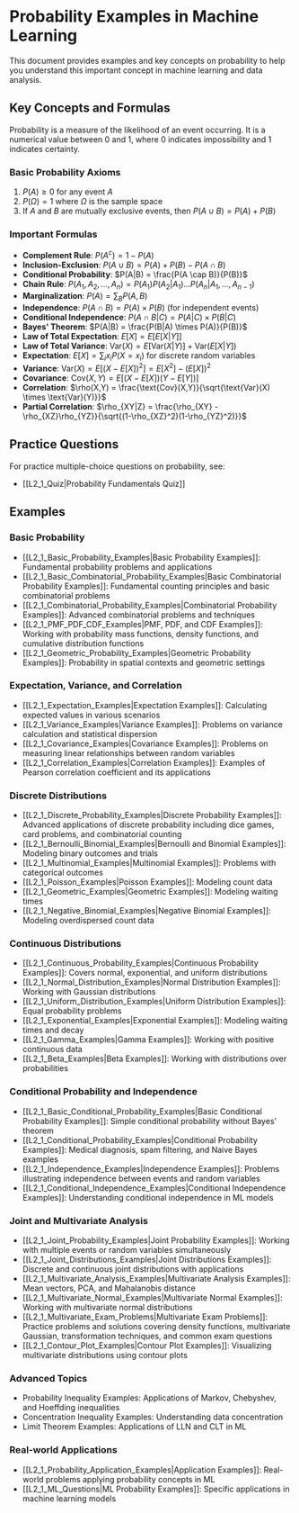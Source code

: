 # Probability Examples in Machine Learning

This document provides examples and key concepts on probability to help you understand this important concept in machine learning and data analysis.

## Key Concepts and Formulas

Probability is a measure of the likelihood of an event occurring. It is a numerical value between 0 and 1, where 0 indicates impossibility and 1 indicates certainty.

### Basic Probability Axioms

1. $P(A) \geq 0$ for any event $A$
2. $P(\Omega) = 1$ where $\Omega$ is the sample space
3. If $A$ and $B$ are mutually exclusive events, then $P(A \cup B) = P(A) + P(B)$

### Important Formulas

- **Complement Rule**: $P(A^c) = 1 - P(A)$
- **Inclusion-Exclusion**: $P(A \cup B) = P(A) + P(B) - P(A \cap B)$
- **Conditional Probability**: $P(A|B) = \frac{P(A \cap B)}{P(B)}$
- **Chain Rule**: $P(A_1, A_2, ..., A_n) = P(A_1)P(A_2|A_1)...P(A_n|A_1,...,A_{n-1})$
- **Marginalization**: $P(A) = \sum_B P(A,B)$
- **Independence**: $P(A \cap B) = P(A) \times P(B)$ (for independent events)
- **Conditional Independence**: $P(A \cap B|C) = P(A|C) \times P(B|C)$
- **Bayes' Theorem**: $P(A|B) = \frac{P(B|A) \times P(A)}{P(B)}$
- **Law of Total Expectation**: $E[X] = E[E[X|Y]]$
- **Law of Total Variance**: $\text{Var}(X) = E[\text{Var}(X|Y)] + \text{Var}(E[X|Y])$
- **Expectation**: $E[X] = \sum_i x_i P(X = x_i)$ for discrete random variables
- **Variance**: $\text{Var}(X) = E[(X - E[X])^2] = E[X^2] - (E[X])^2$
- **Covariance**: $\text{Cov}(X,Y) = E[(X - E[X])(Y - E[Y])]$
- **Correlation**: $\rho(X,Y) = \frac{\text{Cov}(X,Y)}{\sqrt{\text{Var}(X) \times \text{Var}(Y)}}$
- **Partial Correlation**: $\rho_{XY|Z} = \frac{\rho_{XY} - \rho_{XZ}\rho_{YZ}}{\sqrt{(1-\rho_{XZ}^2)(1-\rho_{YZ}^2)}}$

## Practice Questions

For practice multiple-choice questions on probability, see:
- [[L2_1_Quiz|Probability Fundamentals Quiz]]

## Examples

### Basic Probability
- [[L2_1_Basic_Probability_Examples|Basic Probability Examples]]: Fundamental probability problems and applications
- [[L2_1_Basic_Combinatorial_Probability_Examples|Basic Combinatorial Probability Examples]]: Fundamental counting principles and basic combinatorial problems
- [[L2_1_Combinatorial_Probability_Examples|Combinatorial Probability Examples]]: Advanced combinatorial problems and techniques
- [[L2_1_PMF_PDF_CDF_Examples|PMF, PDF, and CDF Examples]]: Working with probability mass functions, density functions, and cumulative distribution functions
- [[L2_1_Geometric_Probability_Examples|Geometric Probability Examples]]: Probability in spatial contexts and geometric settings

### Expectation, Variance, and Correlation
- [[L2_1_Expectation_Examples|Expectation Examples]]: Calculating expected values in various scenarios
- [[L2_1_Variance_Examples|Variance Examples]]: Problems on variance calculation and statistical dispersion
- [[L2_1_Covariance_Examples|Covariance Examples]]: Problems on measuring linear relationships between random variables
- [[L2_1_Correlation_Examples|Correlation Examples]]: Examples of Pearson correlation coefficient and its applications

### Discrete Distributions
- [[L2_1_Discrete_Probability_Examples|Discrete Probability Examples]]: Advanced applications of discrete probability including dice games, card problems, and combinatorial counting
- [[L2_1_Bernoulli_Binomial_Examples|Bernoulli and Binomial Examples]]: Modeling binary outcomes and trials
- [[L2_1_Multinomial_Examples|Multinomial Examples]]: Problems with categorical outcomes
- [[L2_1_Poisson_Examples|Poisson Examples]]: Modeling count data
- [[L2_1_Geometric_Examples|Geometric Examples]]: Modeling waiting times
- [[L2_1_Negative_Binomial_Examples|Negative Binomial Examples]]: Modeling overdispersed count data

### Continuous Distributions
- [[L2_1_Continuous_Probability_Examples|Continuous Probability Examples]]: Covers normal, exponential, and uniform distributions
- [[L2_1_Normal_Distribution_Examples|Normal Distribution Examples]]: Working with Gaussian distributions
- [[L2_1_Uniform_Distribution_Examples|Uniform Distribution Examples]]: Equal probability problems
- [[L2_1_Exponential_Examples|Exponential Examples]]: Modeling waiting times and decay
- [[L2_1_Gamma_Examples|Gamma Examples]]: Working with positive continuous data
- [[L2_1_Beta_Examples|Beta Examples]]: Working with distributions over probabilities

### Conditional Probability and Independence
- [[L2_1_Basic_Conditional_Probability_Examples|Basic Conditional Probability Examples]]: Simple conditional probability without Bayes' theorem
- [[L2_1_Conditional_Probability_Examples|Conditional Probability Examples]]: Medical diagnosis, spam filtering, and Naive Bayes examples
- [[L2_1_Independence_Examples|Independence Examples]]: Problems illustrating independence between events and random variables
- [[L2_1_Conditional_Independence_Examples|Conditional Independence Examples]]: Understanding conditional independence in ML models

### Joint and Multivariate Analysis
- [[L2_1_Joint_Probability_Examples|Joint Probability Examples]]: Working with multiple events or random variables simultaneously
- [[L2_1_Joint_Distributions_Examples|Joint Distributions Examples]]: Discrete and continuous joint distributions with applications
- [[L2_1_Multivariate_Analysis_Examples|Multivariate Analysis Examples]]: Mean vectors, PCA, and Mahalanobis distance
- [[L2_1_Multivariate_Normal_Examples|Multivariate Normal Examples]]: Working with multivariate normal distributions
- [[L2_1_Multivariate_Exam_Problems|Multivariate Exam Problems]]: Practice problems and solutions covering density functions, multivariate Gaussian, transformation techniques, and common exam questions
- [[L2_1_Contour_Plot_Examples|Contour Plot Examples]]: Visualizing multivariate distributions using contour plots

### Advanced Topics
- Probability Inequality Examples: Applications of Markov, Chebyshev, and Hoeffding inequalities
- Concentration Inequality Examples: Understanding data concentration
- Limit Theorem Examples: Applications of LLN and CLT in ML

### Real-world Applications
- [[L2_1_Probability_Application_Examples|Application Examples]]: Real-world problems applying probability concepts in ML
- [[L2_1_ML_Questions|ML Probability Examples]]: Specific applications in machine learning models